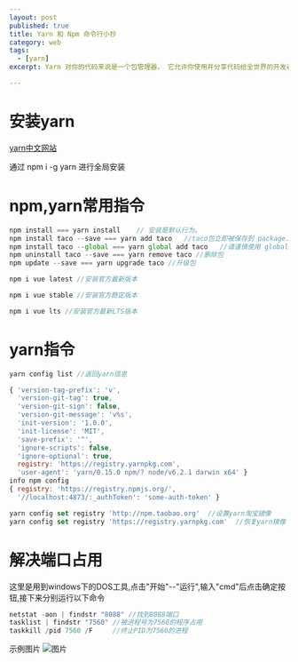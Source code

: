 ```yaml
---
layout: post
published: true
title: Yarn 和 Npm 命令行小抄
category: web
tags: 
  - [yarn]
excerpt: Yarn 对你的代码来说是一个包管理器， 它允许你使用并分享代码给全世界的开发者， Yarn 做这些快捷、安全、可靠，所以你不用担心什么。可以取代npm

---
```



# 安装yarn
[yarn中文网站](https://yarnpkg.com/zh-Hans/)

通过 npm i -g yarn 进行全局安装

# npm,yarn常用指令

```javascript
npm install === yarn install    // 安装是默认行为。
npm install taco --save === yarn add taco   //taco包立即被保存到 package.json 中。
npm install taco --global === yarn global add taco   //请谨慎使用 global 标记,全局安装。
npm uninstall taco --save === yarn remove taco //删除包
npm update --save === yarn upgrade taco //升级包

npm i vue latest //安装官方最新版本

npm i vue stable //安装官方稳定版本

npm i vue lts //安装官方最新LTS版本

```

# yarn指令

```javascript
yarn config list //返回yarn信息

{ 'version-tag-prefix': 'v',
  'version-git-tag': true,
  'version-git-sign': false,
  'version-git-message': 'v%s',
  'init-version': '1.0.0',
  'init-license': 'MIT',
  'save-prefix': '^',
  'ignore-scripts': false,
  'ignore-optional': true,
  registry: 'https://registry.yarnpkg.com',
  'user-agent': 'yarn/0.15.0 npm/? node/v6.2.1 darwin x64' }
info npm config
{ registry: 'https://registry.npmjs.org/',
  '//localhost:4873/:_authToken': 'some-auth-token' }

yarn config set registry 'http://npm.taobao.org'  //设置yarn淘宝镜像
yarn config set registry 'https://registry.yarnpkg.com'  //恢复yarn镜像

```

# 解决端口占用

这里是用到windows下的DOS工具,点击"开始"--"运行",输入"cmd"后点击确定按钮,接下来分别运行以下命令
```javascript
netstat -aon | findstr "8088" //找到8088端口
tasklist | findstr "7560" //被进程号为7560的程序占用
taskkill /pid 7560 /F     //终止PID为7560的进程

```
示例图片
![图片]({{site.baseurl}}/assets/yarn/duankou.png)


